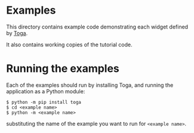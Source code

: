 # Examples

This directory contains example code demonstrating each widget defined
by [Toga](https://toga.beeware.org).

It also contains working copies of the tutorial code.

# Running the examples

Each of the examples should run by installing Toga, and running the
application as a Python module:

```
$ python -m pip install toga
$ cd <example name>
$ python -m <example name>
```

substituting the name of the example you want to run for `<example name>`.
